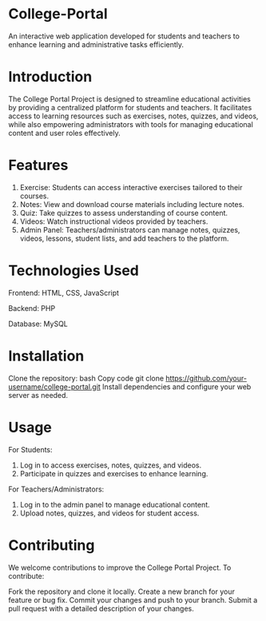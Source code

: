 # College-Portal
An interactive web application developed for students and teachers to enhance learning and administrative tasks efficiently.

# Introduction
The College Portal Project is designed to streamline educational activities by providing a centralized platform for students and teachers. It facilitates access to learning resources such as exercises, notes, quizzes, and videos, while also empowering administrators with tools for managing educational content and user roles effectively.

# Features
1. Exercise: Students can access interactive exercises tailored to their courses.
2. Notes: View and download course materials including lecture notes.
3. Quiz: Take quizzes to assess understanding of course content.
4. Videos: Watch instructional videos provided by teachers.
5. Admin Panel: Teachers/administrators can manage notes, quizzes, videos, lessons, student lists, and add teachers to the platform.

# Technologies Used
Frontend: HTML, CSS, JavaScript

Backend: PHP

Database: MySQL

# Installation
Clone the repository: bash
Copy code
git clone https://github.com/your-username/college-portal.git
Install dependencies and configure your web server as needed.

# Usage
For Students:
  1. Log in to access exercises, notes, quizzes, and videos.
  2.  Participate in quizzes and exercises to enhance learning.

For Teachers/Administrators:
 1. Log in to the admin panel to manage educational content.
 2. Upload notes, quizzes, and videos for student access.

# Contributing
We welcome contributions to improve the College Portal Project. To contribute:

Fork the repository and clone it locally.
Create a new branch for your feature or bug fix.
Commit your changes and push to your branch.
Submit a pull request with a detailed description of your changes.
